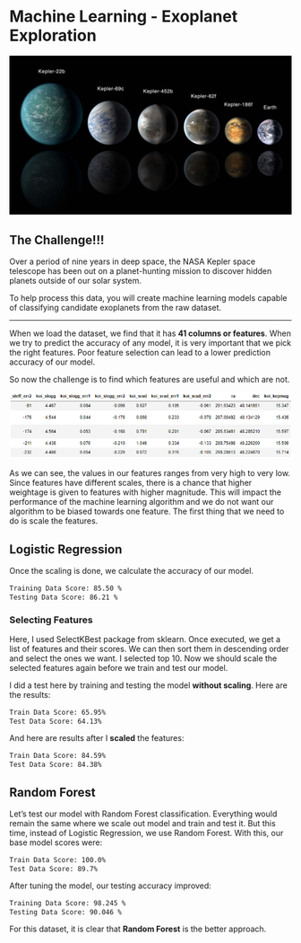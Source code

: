 # Machine Learning - Exoplanet Exploration

![exoplanets.jpg](Images/exoplanets.jpg)


## The Challenge!!!
Over a period of nine years in deep space, the NASA Kepler space telescope has been out on a planet-hunting mission to discover hidden planets outside of our solar system.

To help process this data, you will create machine learning models capable of classifying candidate exoplanets from the raw dataset.

<hr>

When we load the dataset, we find that it has **41 columns or features**. When we try to predict the accuracy of any model, it is very important that we pick the right features. Poor feature selection can lead to a lower prediction accuracy of our model.

So now the challenge is to find which features are useful and which are not.

![01-data.jpg](Images/01-data.png)

As we can see, the values in our features ranges from very high to very low. Since features have different scales, there is a chance that higher weightage is given to features with higher magnitude. This will impact the performance of the machine learning algorithm and we do not want our algorithm to be biased towards one feature. The first thing that we need to do is scale the features.

## Logistic Regression

Once the scaling is done, we calculate the accuracy of our model.

	Training Data Score: 85.50 %
	Testing Data Score: 86.21 %

### Selecting Features

Here, I used SelectKBest package from sklearn. Once executed, we get a list of features and their scores. We can then sort them in descending order and select the ones we want. I selected top 10. Now we should scale the selected features again before we train and test our model.

I did a test here by training and testing the model **without scaling**. Here are the results:

	Train Data Score: 65.95%
	Test Data Score: 64.13%

And here are results after I **scaled** the features:

	Train Data Score: 84.59%
	Test Data Score: 84.38%

## Random Forest

Let’s test our model with Random Forest classification. Everything would remain the same where we scale out model and train and test it. But this time, instead of Logistic Regression, we use Random Forest. With this, our base model scores were:

	Train Data Score: 100.0%
	Test Data Score: 89.7%

After tuning the model, our testing accuracy improved:

	Training Data Score: 98.245 %
	Testing Data Score: 90.046 %


For this dataset, it is clear that **Random Forest** is the better approach.
